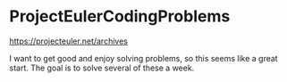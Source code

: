 # ProjectEulerCodingProblems
https://projecteuler.net/archives

I want to get good and enjoy solving problems, so this seems like a great start. The goal is to solve several of these a week.
